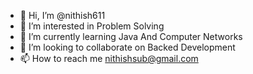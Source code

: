 - 👋 Hi, I’m @nithish611
- 👀 I’m interested in Problem Solving 
- 🌱 I’m currently learning Java And Computer Networks
- 💞️ I’m looking to collaborate on Backed Development
- 📫 How to reach me nithishsub@gmail.com

<!---
nithish611/nithish611 is a ✨ special ✨ repository because its `README.md` (this file) appears on your GitHub profile.
You can click the Preview link to take a look at your changes.
--->
